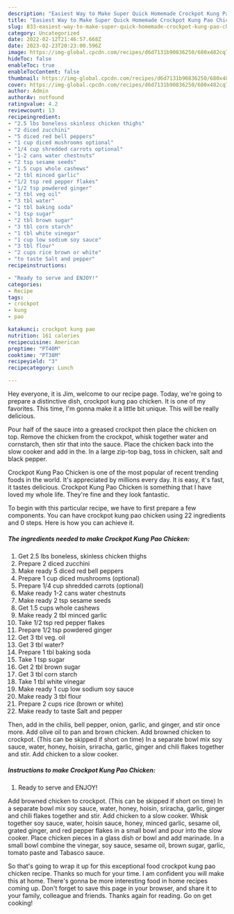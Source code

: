 ```yaml
---
description: "Easiest Way to Make Super Quick Homemade Crockpot Kung Pao Chicken"
title: "Easiest Way to Make Super Quick Homemade Crockpot Kung Pao Chicken"
slug: 833-easiest-way-to-make-super-quick-homemade-crockpot-kung-pao-chicken
category: Uncategorized
date: 2022-02-12T21:46:57.668Z
date: 2023-02-23T20:23:00.596Z
image: https://img-global.cpcdn.com/recipes/d6d7131b90836250/680x482cq70/crockpot-kung-pao-chicken-recipe-main-photo.jpg
hideToc: false
enableToc: true
enableTocContent: false
thumbnail: https://img-global.cpcdn.com/recipes/d6d7131b90836250/680x482cq70/crockpot-kung-pao-chicken-recipe-main-photo.jpg
cover: https://img-global.cpcdn.com/recipes/d6d7131b90836250/680x482cq70/crockpot-kung-pao-chicken-recipe-main-photo.jpg
author: Admin
authorAv: notfound
ratingvalue: 4.2
reviewcount: 13
recipeingredient:
- "2.5 lbs boneless skinless chicken thighs"
- "2 diced zucchini"
- "5 diced red bell peppers"
- "1 cup diced mushrooms optional"
- "1/4 cup shredded carrots optional"
- "1-2 cans water chestnuts"
- "2 tsp sesame seeds"
- "1.5 cups whole cashews"
- "2 tbl minced garlic"
- "1/2 tsp red pepper flakes"
- "1/2 tsp powdered ginger"
- "3 tbl veg oil"
- "3 tbl water"
- "1 tbl baking soda"
- "1 tsp sugar"
- "2 tbl brown sugar"
- "3 tbl corn starch"
- "1 tbl white vinegar"
- "1 cup low sodium soy sauce"
- "3 tbl flour"
- "2 cups rice brown or white"
- "to taste Salt and pepper"
recipeinstructions:

- "Ready to serve and ENJOY!"
categories:
- Recipe
tags:
- crockpot
- kung
- pao

katakunci: crockpot kung pao 
nutrition: 161 calories
recipecuisine: American
preptime: "PT40M"
cooktime: "PT38M"
recipeyield: "3"
recipecategory: Lunch

---
```



Hey everyone, it is Jim, welcome to our recipe page. Today, we're going to prepare a distinctive dish, crockpot kung pao chicken. It is one of my favorites. This time, I'm gonna make it a little bit unique. This will be really delicious.

Pour half of the sauce into a greased crockpot then place the chicken on top. Remove the chicken from the crockpot, whisk together water and cornstarch, then stir that into the sauce. Place the chicken back into the slow cooker and add in the. In a large zip-top bag, toss in chicken, salt and black pepper.

Crockpot Kung Pao Chicken is one of the most popular of recent trending foods in the world. It's appreciated by millions every day. It is easy, it's fast, it tastes delicious. Crockpot Kung Pao Chicken is something that I have loved my whole life. They're fine and they look fantastic.


To begin with this particular recipe, we have to first prepare a few components. You can have crockpot kung pao chicken using 22 ingredients and 0 steps. Here is how you can achieve it.

<!--inarticleads1-->

##### The ingredients needed to make Crockpot Kung Pao Chicken:

1. Get 2.5 lbs boneless, skinless chicken thighs
1. Prepare 2 diced zucchini
1. Make ready 5 diced red bell peppers
1. Prepare 1 cup diced mushrooms (optional)
1. Prepare 1/4 cup shredded carrots (optional)
1. Make ready 1-2 cans water chestnuts
1. Make ready 2 tsp sesame seeds
1. Get 1.5 cups whole cashews
1. Make ready 2 tbl minced garlic
1. Take 1/2 tsp red pepper flakes
1. Prepare 1/2 tsp powdered ginger
1. Get 3 tbl veg. oil
1. Get 3 tbl water?
1. Prepare 1 tbl baking soda
1. Take 1 tsp sugar
1. Get 2 tbl brown sugar
1. Get 3 tbl corn starch
1. Take 1 tbl white vinegar
1. Make ready 1 cup low sodium soy sauce
1. Make ready 3 tbl flour
1. Prepare 2 cups rice (brown or white)
1. Make ready to taste Salt and pepper


Then, add in the chilis, bell pepper, onion, garlic, and ginger, and stir once more. Add olive oil to pan and brown chicken. Add browned chicken to crockpot. (This can be skipped if short on time) In a separate bowl mix soy sauce, water, honey, hoisin, sriracha, garlic, ginger and chili flakes together and stir. Add chicken to a slow cooker. 

<!--inarticleads2-->

##### Instructions to make Crockpot Kung Pao Chicken:


1. Ready to serve and ENJOY!

Add browned chicken to crockpot. (This can be skipped if short on time) In a separate bowl mix soy sauce, water, honey, hoisin, sriracha, garlic, ginger and chili flakes together and stir. Add chicken to a slow cooker. Whisk together soy sauce, water, hoisin sauce, honey, minced garlic, sesame oil, grated ginger, and red pepper flakes in a small bowl and pour into the slow cooker. Place chicken pieces in a glass dish or bowl and add marinade. In a small bowl combine the vinegar, soy sauce, sesame oil, brown sugar, garlic, tomato paste and Tabasco sauce. 

So that's going to wrap it up for this exceptional food crockpot kung pao chicken recipe. Thanks so much for your time. I am confident you will make this at home. There's gonna be more interesting food in home recipes coming up. Don't forget to save this page in your browser, and share it to your family, colleague and friends. Thanks again for reading. Go on get cooking!
